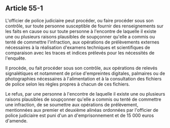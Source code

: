 Article 55-1
----
L'officier de police judiciaire peut procéder, ou faire procéder sous son
contrôle, sur toute personne susceptible de fournir des renseignements sur les
faits en cause ou sur toute personne à l'encontre de laquelle il existe une ou
plusieurs raisons plausibles de soupçonner qu'elle a commis ou tenté de
commettre l'infraction, aux opérations de prélèvements externes nécessaires à la
réalisation d'examens techniques et scientifiques de comparaison avec les traces
et indices prélevés pour les nécessités de l'enquête.

Il procède, ou fait procéder sous son contrôle, aux opérations de relevés
signalétiques et notamment de prise d'empreintes digitales, palmaires ou de
photographies nécessaires à l'alimentation et à la consultation des fichiers de
police selon les règles propres à chacun de ces fichiers.

Le refus, par une personne à l'encontre de laquelle il existe une ou plusieurs
raisons plausibles de soupçonner qu'elle a commis ou tenté de commettre une
infraction, de se soumettre aux opérations de prélèvement, mentionnées aux
premier et deuxième alinéas ordonnées par l'officier de police judiciaire est
puni d'un an d'emprisonnement et de 15 000 euros d'amende.
